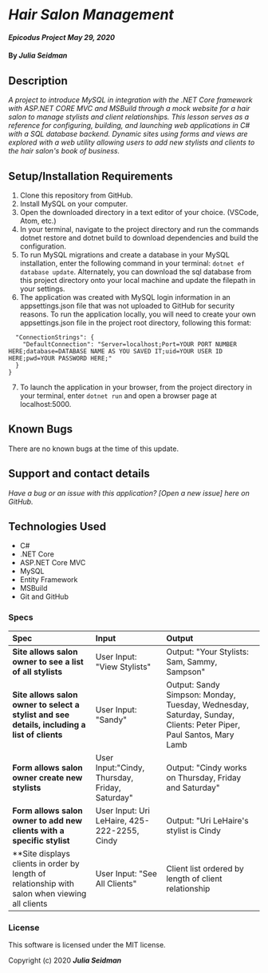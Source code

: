 # _Hair Salon Management_

#### _Epicodus Project May 29, 2020_

#### By _**Julia Seidman**_


## Description

_A project to introduce MySQL in integration with the .NET Core framework with ASP.NET CORE MVC and MSBuild through a mock website for a hair salon to manage stylists and client relationships. This lesson serves as a reference for configuring, building, and launching web applications in C# with a SQL database backend. Dynamic sites using forms and views are explored with a web utility allowing users to add new stylists and clients to the hair salon's book of business._

## Setup/Installation Requirements

1. Clone this repository from GitHub.
2. Install MySQL on your computer.
3. Open the downloaded directory in a text editor of your choice. (VSCode, Atom, etc.)
4. In your terminal, navigate to the project directory and run the commands dotnet restore and dotnet build to download dependencies and build the configuration.
5. To run MySQL migrations and create a database in your MySQL installation, enter the following command in your terminal: ```dotnet ef database update```.  Alternately, you can download the sql database from this project directory onto your local machine and update the filepath in your settings.
6. The application was created with MySQL login information in an appsettings.json file that was not uploaded to GitHub for security reasons.  To run the application locally, you will need to create your own appsettings.json file in the project root directory, following this format:
```{
  "ConnectionStrings": {
    "DefaultConnection": "Server=localhost;Port=YOUR PORT NUMBER HERE;database=DATABASE NAME AS YOU SAVED IT;uid=YOUR USER ID HERE;pwd=YOUR PASSWORD HERE;"
  }
}
```
7. To launch the application in your browser, from the project directory in your terminal, enter ```dotnet run``` and open a browser page at localhost:5000.

## Known Bugs

There are no known bugs at the time of this update.

## Support and contact details

_Have a bug or an issue with this application? [Open a new issue] here on GitHub._

## Technologies Used

* C#
* .NET Core
* ASP.NET Core MVC
* MySQL
* Entity Framework
* MSBuild
* Git and GitHub

### Specs
| Spec | Input | Output |
| :------------- | :------------- | :------------- |
| **Site allows salon owner to see a list of all stylists** | User Input: "View Stylists" | Output: "Your Stylists: Sam, Sammy, Sampson" |
| **Site allows salon owner to select a stylist and see details, including a list of clients** | User Input: "Sandy" | Output: Sandy Simpson: Monday, Tuesday, Wednesday, Saturday, Sunday, Clients: Peter Piper, Paul Santos, Mary Lamb|
| **Form allows salon owner create new stylists** | User Input:"Cindy, Thursday, Friday, Saturday" | Output: "Cindy works on Thursday, Friday and Saturday"|
| **Form allows salon owner to add new clients with a specific stylist** | User Input: Uri LeHaire, 425-222-2255, Cindy | Output: "Uri LeHaire's stylist is Cindy |
| **Site displays clients in order by length of relationship with salon when viewing all clients | User Input: "See All Clients" | Client list ordered by length of client relationship |



### License
This software is licensed under the MIT license.

Copyright (c) 2020 **_Julia Seidman_**